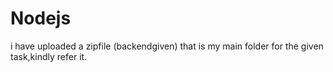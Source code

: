 # Nodejs

i have uploaded a zipfile (backendgiven) that is my main folder for the given task,kindly refer it. 
